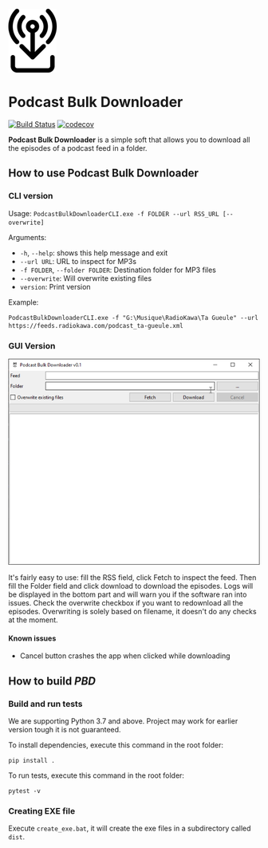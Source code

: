 ![PBD_Logo](img/pdb_logo_small.png)

# Podcast Bulk Downloader
[![Build Status](https://travis-ci.org/cnovel/PodcastBulkDownloader.svg?branch=master)](https://travis-ci.org/cnovel/PodcastBulkDownloader) [![codecov](https://codecov.io/gh/cnovel/PodcastBulkDownloader/branch/master/graph/badge.svg)](https://codecov.io/gh/cnovel/PodcastBulkDownloader)

**Podcast Bulk Downloader** is a simple soft that allows you to download all the episodes of a podcast feed in a folder.

## How to use Podcast Bulk Downloader
### CLI version
Usage: `PodcastBulkDownloaderCLI.exe -f FOLDER --url RSS_URL [--overwrite]`

Arguments:
* `-h`, `--help`: shows this help message and exit
* `--url URL`: URL to inspect for MP3s
* `-f FOLDER`, `--folder FOLDER`: Destination folder for MP3 files
* `--overwrite`: Will overwrite existing files
* `version`: Print version

Example:
```
PodcastBulkDownloaderCLI.exe -f "G:\Musique\RadioKawa\Ta Gueule" --url https://feeds.radiokawa.com/podcast_ta-gueule.xml
```

### GUI Version
![PBD_GUI](img/PBD_GUI.png)

It's fairly easy to use: fill the RSS field, click Fetch to inspect the feed.
Then fill the Folder field and click download to download the episodes.
Logs will be displayed in the bottom part and will warn you if the software ran into issues.
Check the overwrite checkbox if you want to redownload all the episodes.
Overwriting is solely based on filename, it doesn't do any checks at the moment.

#### Known issues
* Cancel button crashes the app when clicked while downloading


## How to build _PBD_
### Build and run tests
We are supporting Python 3.7 and above. Project may work for earlier version tough it is not guaranteed.

To install dependencies, execute this command in the root folder:
```
pip install .
```

To run tests, execute this command in the root folder:
```
pytest -v
```

### Creating EXE file
Execute `create_exe.bat`, it will create the exe files in a subdirectory called `dist`.
